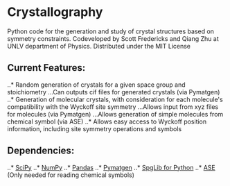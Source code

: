 # Crystallography
Python code for the generation and study of crystal structures based on symmetry constraints.
Codeveloped by Scott Fredericks and Qiang Zhu at UNLV department of Physics.
Distributed under the MIT License

## Current Features:
..* Random generation of crystals for a given space group and stoichiometry
...Can outputs cif files for generated crystals (via Pymatgen)
..* Generation of molecular crystals, with consideration for each molecule's compatibility with the Wyckoff site symmetry
...Allows input from xyz files for molecules (via Pymatgen)
...Allows generation of simple molecules from chemical symbol (via ASE)
..* Allows easy access to Wyckoff position information, including site symmetry operations and symbols

## Dependencies:
..* [SciPy](https://www.scipy.org/install.html)
..* [NumPy](https://www.scipy.org/scipylib/download.html)
..* [Pandas](https://pandas.pydata.org/getpandas.html)
..* [Pymatgen](http://pymatgen.org/#getting-pymatgen)
..* [SpgLib for Python](https://atztogo.github.io/spglib/python-spglib.html#installation)
..* [ASE](https://wiki.fysik.dtu.dk/ase/install.html) (Only needed for reading chemical symbols)
